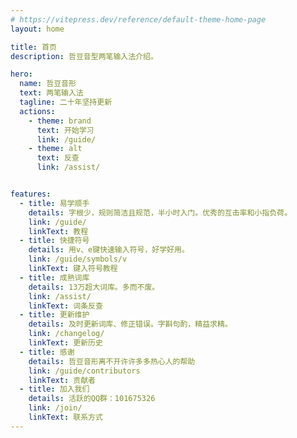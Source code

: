 ```yaml
---
# https://vitepress.dev/reference/default-theme-home-page
layout: home

title: 首页
description: 哲豆音型两笔输入法介绍。

hero:
  name: 哲豆音形
  text: 两笔输入法
  tagline: 二十年坚持更新
  actions:
    - theme: brand
      text: 开始学习
      link: /guide/
    - theme: alt
      text: 反查
      link: /assist/


features:
  - title: 易学顺手
    details: 字根少，规则简洁且规范，半小时入门。优秀的互击率和小指负荷。
    link: /guide/
    linkText: 教程
  - title: 快捷符号
    details: 用v、e键快速输入符号，好学好用。
    link: /guide/symbols/v
    linkText: 键入符号教程
  - title: 成熟词库
    details: 13万超大词库。多而不废。
    link: /assist/
    linkText: 词条反查
  - title: 更新维护
    details: 及时更新词库、修正错误。字斟句酌，精益求精。
    link: /changelog/
    linkText: 更新历史
  - title: 感谢
    details: 哲豆音形离不开许许多多热心人的帮助
    link: /guide/contributors
    linkText: 贡献者
  - title: 加入我们
    details: 活跃的QQ群：101675326
    link: /join/
    linkText: 联系方式
---
```

